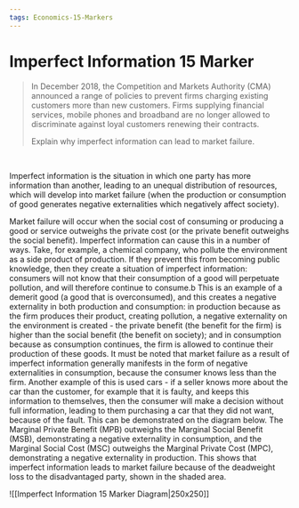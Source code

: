 ```yaml
---
tags: Economics-15-Markers
---
```

# Imperfect Information 15 Marker



> In December 2018, the Competition and Markets Authority (CMA) announced a range of policies to prevent firms charging existing customers more than new customers. Firms supplying financial services, mobile phones and broadband are no longer allowed to discriminate against loyal customers renewing their contracts. 
> 
> Explain why imperfect information can lead to market failure.

</br>

Imperfect information is the situation in which one party has more information than another, leading to an unequal distribution of resources, which will develop into market failure (when the production or consumption of good generates negative externalities which negatively affect society).

Market failure will occur when the social cost of consuming or producing a good or service outweighs the private cost (or the private benefit outweighs the social benefit). Imperfect information can cause this in a number of ways. Take, for example, a chemical company, who pollute the environment as a side product of production. If they prevent this from becoming public knowledge, then they create a situation of imperfect information: consumers will not know that their consumption of a good will perpetuate pollution, and will therefore continue to consume.b This is an example of a demerit good (a good that is overconsumed), and this creates a negative externality in both production and consumption: in production because as the firm produces their product, creating pollution, a negative externality on the environment is created - the private benefit (the benefit for the firm) is higher than the social benefit (the benefit on society); and in consumption because as consumption continues, the firm is allowed to continue their production of these goods. It must be noted that market failure as a result of imperfect information generally manifests in the form of negative externalities in consumption, because the consumer knows less than the firm. Another example of this is used cars - if a seller knows more about the car than the customer, for example that it is faulty, and keeps this information to themselves, then the consumer will make a decision without full information, leading to them purchasing a car that they did not want, because of the fault. This can be demonstrated on the diagram below. The Marginal Private Benefit (MPB) outweighs the Marginal Social Benefit (MSB), demonstrating a negative externality in consumption, and the Marginal Social Cost (MSC) outweighs the Marginal Private Cost (MPC), demonstrating a negative externality in production. This shows that imperfect information leads to market failure because of the deadweight loss to the disadvantaged party, shown in the shaded area.

![[Imperfect Information 15 Marker Diagram|250x250]]